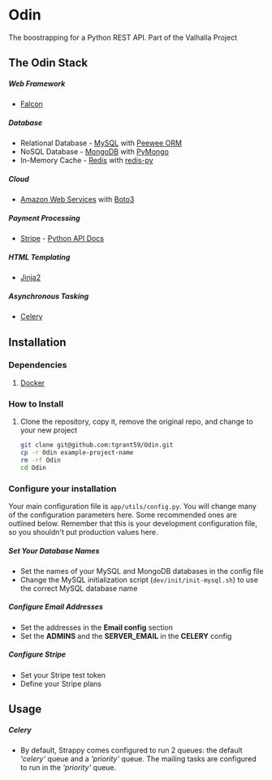 # Odin
The boostrapping for a Python REST API. Part of the Valhalla Project


## The Odin Stack

##### Web Framework
- [Falcon](https://falcon.readthedocs.io/en/stable/)

##### Database
- Relational Database - [MySQL](https://dev.mysql.com/doc/) with [Peewee ORM](http://peewee.readthedocs.io/en/latest/index.html)
- NoSQL Database - [MongoDB](https://docs.mongodb.com/manual/) with [PyMongo](https://api.mongodb.com/python/current/)
- In-Memory Cache - [Redis](http://redis.io/documentation) with [redis-py](https://redis-py.readthedocs.io/en/latest/)

##### Cloud
- [Amazon Web Services](https://aws.amazon.com/documentation/) with [Boto3](https://boto3.readthedocs.io/en/latest/)

##### Payment Processing
- [Stripe](https://stripe.com/docs) - [Python API Docs](https://stripe.com/docs/api/python)

##### HTML Templating
- [Jinja2](http://jinja.pocoo.org/docs/dev/)

##### Asynchronous Tasking
- [Celery](http://docs.celeryproject.org/en/latest/)


## Installation

### Dependencies
1. [Docker](https://www.docker.com/)

### How to Install

1. Clone the repository, copy it, remove the original repo, and change to your new project
    ```bash
    git clone git@github.com:tgrant59/Odin.git
    cp -r Odin example-project-name
    rm -rf Odin
    cd Odin
    ```
    
### Configure your installation
Your main configuration file is `app/utils/config.py`. You will change many of the configuration parameters here. Some recommended ones are outlined below. Remember that this is your development configuration file, so you shouldn't put production values here.

##### Set Your Database Names
- Set the names of your MySQL and MongoDB databases in the config file
- Change the MySQL initialization script (`dev/init/init-mysql.sh`) to use the correct MySQL database name

##### Configure Email Addresses
- Set the addresses in the **Email config** section
- Set the **ADMINS** and the **SERVER_EMAIL** in the **CELERY** config

##### Configure Stripe
- Set your Stripe test token
- Define your Stripe plans

## Usage

##### Celery
- By default, Strappy comes configured to run 2 queues: the default _'celery'_ queue and a _'priority'_ queue. The mailing tasks are configured to run in the _'priority'_ queue.
